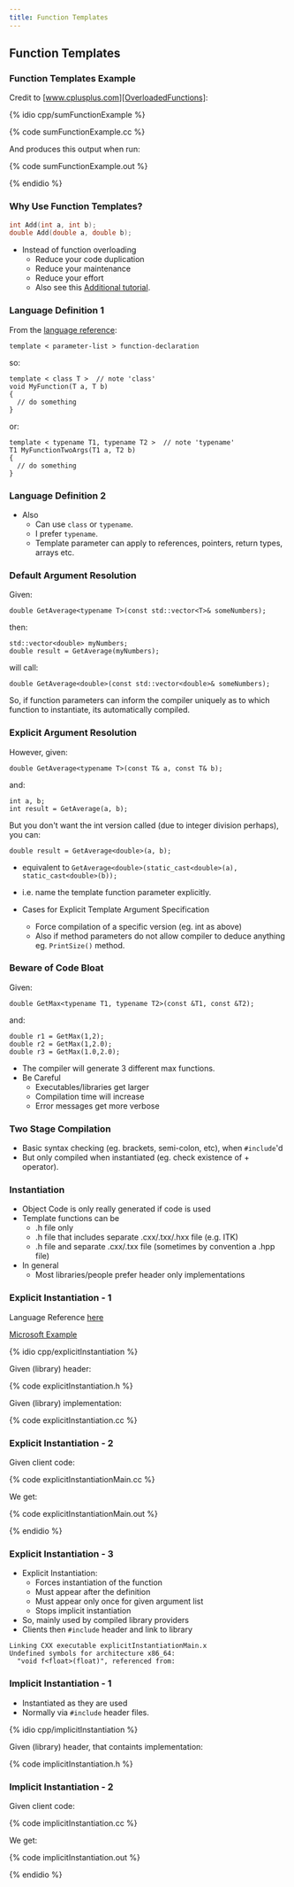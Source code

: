 ```yaml
---
title: Function Templates
---
```


## Function Templates

### Function Templates Example

Credit to [www.cplusplus.com][OverloadedFunctions]:

{% idio cpp/sumFunctionExample %}

{% code sumFunctionExample.cc  %}

And produces this output when run:

{% code sumFunctionExample.out %}

{% endidio %}

### Why Use Function Templates?

```c++
int Add(int a, int b);
double Add(double a, double b);
```

* Instead of function overloading
    * Reduce your code duplication
    * Reduce your maintenance
    * Reduce your effort
    * Also see this [Additional tutorial][TemplatesTutorial].


### Language Definition 1

From the [language reference](http://en.cppreference.com/w/cpp/language/function_template):


```
template < parameter-list > function-declaration
```

so:

```
template < class T >  // note 'class'
void MyFunction(T a, T b)
{
  // do something
}
```

or:

```
template < typename T1, typename T2 >  // note 'typename'
T1 MyFunctionTwoArgs(T1 a, T2 b)
{
  // do something
}
```

### Language Definition 2

* Also
    * Can use ```class``` or ```typename```.
    * I prefer ```typename```.
    * Template parameter can apply to references, pointers, return types, arrays etc.


### Default Argument Resolution

Given:

```
double GetAverage<typename T>(const std::vector<T>& someNumbers);
```

then:

```
std::vector<double> myNumbers;
double result = GetAverage(myNumbers);
```

will call:

```
double GetAverage<double>(const std::vector<double>& someNumbers);
```

So, if function parameters can inform the compiler uniquely as to which function to instantiate, its automatically compiled.


### Explicit Argument Resolution

However, given:

```
double GetAverage<typename T>(const T& a, const T& b);
```

and:

```
int a, b;
int result = GetAverage(a, b);
```

But you don't want the int version called (due to integer division perhaps), you can:

```
double result = GetAverage<double>(a, b);
```

* equivalent to ```GetAverage<double>(static_cast<double>(a), static_cast<double>(b));```
* i.e. name the template function parameter explicitly.

* Cases for Explicit Template Argument Specification
    * Force compilation of a specific version (eg. int as above)
    * Also if method parameters do not allow compiler to deduce anything eg. ```PrintSize()``` method.


### Beware of Code Bloat

Given:

```
double GetMax<typename T1, typename T2>(const &T1, const &T2);
```

and:

```
double r1 = GetMax(1,2);
double r2 = GetMax(1,2.0);
double r3 = GetMax(1.0,2.0);
```

* The compiler will generate 3 different max functions.
* Be Careful
    * Executables/libraries get larger
    * Compilation time will increase
    * Error messages get more verbose


### Two Stage Compilation

* Basic syntax checking (eg. brackets, semi-colon, etc), when ```#include```'d
* But only compiled when instantiated (eg. check existence of + operator).


### Instantiation

* Object Code is only really generated if code is used
* Template functions can be
    * .h file only
    * .h file that includes separate .cxx/.txx/.hxx file (e.g. ITK)
    * .h file and separate .cxx/.txx file (sometimes by convention a .hpp file)
* In general
    * Most libraries/people prefer header only implementations


### Explicit Instantiation - 1

Language Reference [here][FunctionTemplate]

[Microsoft Example][ExplicitInstantiationMicrosoft]

{% idio cpp/explicitInstantiation %}

Given (library) header:

{% code explicitInstantiation.h %}

Given (library) implementation:

{% code explicitInstantiation.cc %}


### Explicit Instantiation - 2

Given client code:

{% code explicitInstantiationMain.cc %}

We get:

{% code explicitInstantiationMain.out %}

{% endidio %}

### Explicit Instantiation - 3

* Explicit Instantiation:
    * Forces instantiation of the function
    * Must appear after the definition
    * Must appear only once for given argument list
    * Stops implicit instantiation
* So, mainly used by compiled library providers
* Clients then ```#include``` header and link to library

```
Linking CXX executable explicitInstantiationMain.x
Undefined symbols for architecture x86_64:
  "void f<float>(float)", referenced from:
```


### Implicit Instantiation - 1

* Instantiated as they are used
* Normally via ```#include``` header files.

{% idio cpp/implicitInstantiation %}

Given (library) header, that containts implementation:

{% code implicitInstantiation.h %}


### Implicit Instantiation - 2

Given client code:

{% code implicitInstantiation.cc %}

We get:

{% code implicitInstantiation.out %}

{% endidio %}

[OverloadedFunctions]: http://www.cplusplus.com/doc/tutorial/functions2 'Overloaded Functions and Template Functions'
[FunctionTemplate]: http://en.cppreference.com/w/cpp/language/function_template 'Function Template Reference'
[TemplatesTutorial]: http://www.codeproject.com/Articles/257589/An-Idiots-Guide-to-Cplusplus-Templates-Part 'Templates Tutorial'
[ExplicitInstantiationDisc]: http://stackoverflow.com/questions/2351148/explicit-instantiation-when-is-it-used 'Explicit Instantiation Discussion'
[ExplicitInstantiationMicrosoft]: http://msdn.microsoft.com/en-us/library/by56e477%28VS.80%29.aspx 'Microsoft Explicit Instantiation Example'
